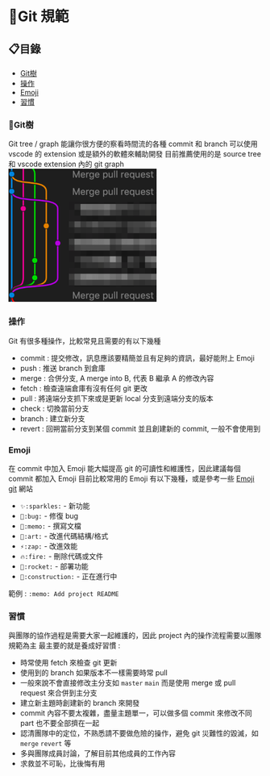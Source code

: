 # 🔀Git 規範

## 📋目錄

- [Git樹](#🌳Git樹)
- [操作](#操作)
- [Emoji](#Emoji)
- [習慣](#習慣)

### 🌳Git樹

Git tree / graph 能讓你很方便的察看時間流的各種 commit 和 branch
可以使用 vscode 的 extension 或是額外的軟體來輔助開發
目前推薦使用的是 source tree 和 vscode extension 內的 git graph
![1720603978466](images/Git/1720603978466.png)

### 操作

Git 有很多種操作，比較常見且需要的有以下幾種

- commit : 提交修改，訊息應該要精簡並且有足夠的資訊，最好能附上 Emoji
- push : 推送 branch 到倉庫
- merge : 合併分支, A merge into B, 代表 B 繼承 A 的修改內容
- fetch : 檢查遠端倉庫有沒有任何 git 更改
- pull : 將遠端分支抓下來或是更新 local 分支到遠端分支的版本
- check : 切換當前分支
- branch : 建立新分支
- revert : 回朔當前分支到某個 commit 並且創建新的 commit, 一般不會使用到

### Emoji

在 commit 中加入 Emoji 能大幅提高 git 的可讀性和維護性，因此建議每個 commit 都加入 Emoji
目前比較常用的 Emoji 有以下幾種，或是參考一些 [Emoji git](https://gitmoji.dev/) 網站

* `✨:sparkles:` - 新功能
* `🐛:bug:` - 修復 bug
* `📝:memo:` - 撰寫文檔
* `🎨:art:` - 改進代碼結構/格式
* `⚡️:zap:` - 改進效能
* `🔥:fire:` - 刪除代碼或文件
* `🚀:rocket:` - 部署功能
* `🚧:construction:` - 正在進行中

範例 : `:memo: Add project README`

### 習慣

與團隊的協作過程是需要大家一起維護的，因此 project 內的操作流程需要以團隊規範為主
最主要的就是養成好習慣 :

- 時常使用 fetch 來檢查 git 更新
- 使用到的 branch 如果版本不一樣需要時常 pull
- 一般來說不會直接修改主分支如 `master` `main` 而是使用 merge 或 pull request 來合併到主分支
- 建立新主題時創建新的 branch 來開發
- commit 內容不要太複雜，盡量主題單一，可以做多個 commit 來修改不同 part 也不要全部擠在一起
- 認清團隊中的定位，不熟悉請不要做危險的操作，避免 git 災難性的毀滅，如 `merge` `revert` 等
- 多與團隊成員討論，了解目前其他成員的工作內容
- 求救並不可恥，比後悔有用
